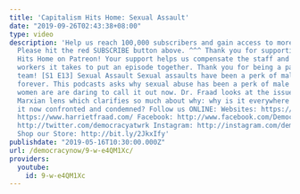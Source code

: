```yaml
---
title: 'Capitalism Hits Home: Sexual Assault'
date: "2019-09-26T02:43:38+08:00"
type: video
description: 'Help us reach 100,000 subscribers and gain access to more studio time!
  Please hit the red SUBSCRIBE button above. ^^^ Thank you for supporting Capitalism
  Hits Home on Patreon! Your support helps us compensate the staff and additional
  workers it takes to put an episode together. Thank you for being a part of the CHH
  team! [S1 E13] Sexual Assault Sexual assaults have been a perk of male power seemingly
  forever. This podcasts asks why sexual abuse has been a perk of male power and why
  women are are daring to call it out now. Dr. Fraad looks at the issue through a
  Marxian lens which clarifies so much about why: why is it everywhere and why is
  it now confronted and condemned? Follow us ONLINE: Websites: https://www.democracyatwork.info/capitalismhitshome
  https://www.harrietfraad.com/ Facebook: http://www.facebook.com/DemocracyatWrk Twitter:
  http://twitter.com/democracyatwrk Instagram: http://instagram.com/democracyatwrk
  Shop our Store: http://bit.ly/2JkxIfy'
publishdate: "2019-05-16T10:30:00.000Z"
url: /democracynow/9-w-e4QM1Xc/
providers:
  youtube:
    id: 9-w-e4QM1Xc
---
```

